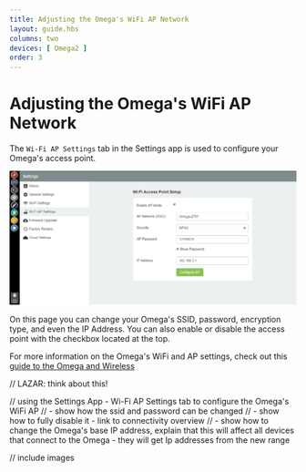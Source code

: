 ```yaml
---
title: Adjusting the Omega's WiFi AP Network
layout: guide.hbs
columns: two
devices: [ Omega2 ]
order: 3
---
```


# Adjusting the Omega's WiFi AP Network

The `Wi-Fi AP Settings` tab in the Settings app is used to configure your Omega's access point.

![Ap-Network-Page](../img/ap-network-page-1.png)

On this page you can change your Omega's SSID, password, encryption type, and even the IP Address. You can also enable or disable the access point with the checkbox located at the top.

For more information on the Omega's WiFi and AP settings, check out this [guide to the Omega and Wireless](../../Doing-Stuff/Connectivity/The-Omega-and-Wireless)


// LAZAR: think about this!



// using the Settings App - Wi-Fi AP Settings tab to configure the Omega's WiFi AP
// - show how the ssid and password can be changed
// - show how to fully disable it - link to connectivity overview
// - show how to change the Omega's base IP address, explain that this will affect all devices that connect to the Omega - they will get Ip addresses from the new range

// include images
